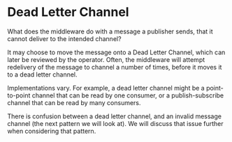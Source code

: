 # Dead Letter Channel #

What does the middleware do with a message a publisher sends, that it cannot deliver to the intended channel?

It may choose to move the message onto a Dead Letter Channel, which can later be reviewed by the operator. Often, the middleware will attempt redelivery of the message to channel a number of times, before it moves it to a dead letter channel.

Implementations vary. For example, a dead letter channel might be a point-to-point channel that can be read by one consumer, or a publish-subscribe channel that can be read by many consumers.

There is confusion between a dead letter channel, and an invalid message channel (the next pattern we will look at). We will discuss that issue further when considering that pattern.
